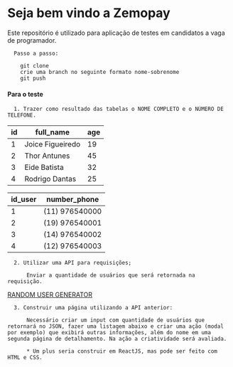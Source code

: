 # Seja bem vindo a Zemopay

Este repositório é utilizado para aplicação de testes em candidatos a vaga de programador.

  ```
    Passo a passo:
    
      git clone    
      crie uma branch no seguinte formato nome-sobrenome
      git push
  ```

#### Para o teste
  
      1. Trazer como resultado das tabelas o NOME COMPLETO e o NÚMERO DE TELEFONE.

|id|full_name|age|
|--|---------|---|
|1|Joice Figueiredo|19|
|2|Thor Antunes|45|
|3|Eide Batista|32|
|4|Rodrigo Dantas|25|

|id_user|number_phone|
|-------|------------|
|1|(11) 976540000|
|2|(19) 976540001|
|3|(14) 976540002|
|4|(12) 976540003|

      2. Utilizar uma API para requisições;
      
          Enviar a quantidade de usuários que será retornada na requisição.
      
  [RANDOM USER GENERATOR](https://randomuser.me/)
 
      3. Construir uma página utilizando a API anterior:
      
          Necessário criar um input com quantidade de usuários que retornará no JSON, fazer uma listagem abaixo e criar uma ação (modal por exemplo) que exibirá outras informações, além do nome em uma segunda página de detalhamento. Na ação a criatividade será avaliada.
      
          * Um plus seria construir em ReactJS, mas pode ser feito com HTML e CSS.
